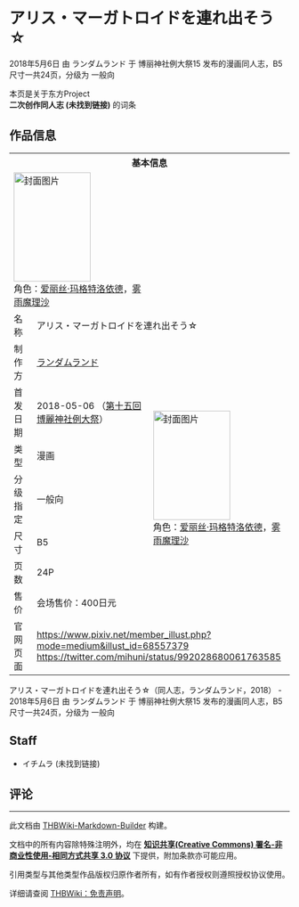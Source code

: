 # アリス・マーガトロイドを連れ出そう☆

<!-- source html: G:\repos\THBWiki-Markdown-Builder\THBWikiMarkdown\Temp\main\8\8a\ns0%3A%E3%82%A2%E3%83%AA%E3%82%B9%E3%83%BB%E3%83%9E%E3%83%BC%E3%82%AC%E3%83%88%E3%83%AD%E3%82%A4%E3%83%89%E3%82%92%E9%80%A3%E3%82%8C%E5%87%BA%E3%81%9D%E3%81%86%E2%98%86.html -->

2018年5月6日 由 ランダムランド 于 博丽神社例大祭15 发布的漫画同人志，B5尺寸一共24页，分级为 一般向

本页是关于东方Project  
 **二次创作同人志 (未找到链接)** 的词条
## 作品信息

<table><tbody><tr><th colspan="3">基本信息</th></tr><tr><td class="cover-artwork-mobile" colspan="2"><a href="./文件-アリス・マーガトロイドを連れ出そう☆封面.jpg.md" class="image" title="封面图片"><img alt="封面图片" src="https://upload.thwiki.cc/thumb/0/05/%E3%82%A2%E3%83%AA%E3%82%B9%E3%83%BB%E3%83%9E%E3%83%BC%E3%82%AC%E3%83%88%E3%83%AD%E3%82%A4%E3%83%89%E3%82%92%E9%80%A3%E3%82%8C%E5%87%BA%E3%81%9D%E3%81%86%E2%98%86%E5%B0%81%E9%9D%A2.jpg/138px-%E3%82%A2%E3%83%AA%E3%82%B9%E3%83%BB%E3%83%9E%E3%83%BC%E3%82%AC%E3%83%88%E3%83%AD%E3%82%A4%E3%83%89%E3%82%92%E9%80%A3%E3%82%8C%E5%87%BA%E3%81%9D%E3%81%86%E2%98%86%E5%B0%81%E9%9D%A2.jpg" decoding="async" loading="lazy" width="138" height="196" srcset="https://upload.thwiki.cc/thumb/0/05/%E3%82%A2%E3%83%AA%E3%82%B9%E3%83%BB%E3%83%9E%E3%83%BC%E3%82%AC%E3%83%88%E3%83%AD%E3%82%A4%E3%83%89%E3%82%92%E9%80%A3%E3%82%8C%E5%87%BA%E3%81%9D%E3%81%86%E2%98%86%E5%B0%81%E9%9D%A2.jpg/208px-%E3%82%A2%E3%83%AA%E3%82%B9%E3%83%BB%E3%83%9E%E3%83%BC%E3%82%AC%E3%83%88%E3%83%AD%E3%82%A4%E3%83%89%E3%82%92%E9%80%A3%E3%82%8C%E5%87%BA%E3%81%9D%E3%81%86%E2%98%86%E5%B0%81%E9%9D%A2.jpg 1.5x, https://upload.thwiki.cc/thumb/0/05/%E3%82%A2%E3%83%AA%E3%82%B9%E3%83%BB%E3%83%9E%E3%83%BC%E3%82%AC%E3%83%88%E3%83%AD%E3%82%A4%E3%83%89%E3%82%92%E9%80%A3%E3%82%8C%E5%87%BA%E3%81%9D%E3%81%86%E2%98%86%E5%B0%81%E9%9D%A2.jpg/277px-%E3%82%A2%E3%83%AA%E3%82%B9%E3%83%BB%E3%83%9E%E3%83%BC%E3%82%AC%E3%83%88%E3%83%AD%E3%82%A4%E3%83%89%E3%82%92%E9%80%A3%E3%82%8C%E5%87%BA%E3%81%9D%E3%81%86%E2%98%86%E5%B0%81%E9%9D%A2.jpg 2x" data-file-width="868" data-file-height="1228"></a><div class="cover-char">角色：<a href="./爱丽丝·玛格特洛依德.md" title="爱丽丝·玛格特洛依德">爱丽丝·玛格特洛依德</a>，<a href="./雾雨魔理沙.md" title="雾雨魔理沙">雾雨魔理沙</a></div></td>
</tr><tr><td class="label">名称</td><td colspan="2"> アリス・マーガトロイドを連れ出そう☆ </td></tr><tr><td class="label">制作方</td><td><a href="./ランダムランド.md" title="ランダムランド">ランダムランド</a></td><td class="cover-artwork" rowspan="7" style="min-width:196px;"><a href="./文件-アリス・マーガトロイドを連れ出そう☆封面.jpg.md" class="image" title="封面图片"><img alt="封面图片" src="https://upload.thwiki.cc/thumb/0/05/%E3%82%A2%E3%83%AA%E3%82%B9%E3%83%BB%E3%83%9E%E3%83%BC%E3%82%AC%E3%83%88%E3%83%AD%E3%82%A4%E3%83%89%E3%82%92%E9%80%A3%E3%82%8C%E5%87%BA%E3%81%9D%E3%81%86%E2%98%86%E5%B0%81%E9%9D%A2.jpg/138px-%E3%82%A2%E3%83%AA%E3%82%B9%E3%83%BB%E3%83%9E%E3%83%BC%E3%82%AC%E3%83%88%E3%83%AD%E3%82%A4%E3%83%89%E3%82%92%E9%80%A3%E3%82%8C%E5%87%BA%E3%81%9D%E3%81%86%E2%98%86%E5%B0%81%E9%9D%A2.jpg" decoding="async" loading="lazy" width="138" height="196" srcset="https://upload.thwiki.cc/thumb/0/05/%E3%82%A2%E3%83%AA%E3%82%B9%E3%83%BB%E3%83%9E%E3%83%BC%E3%82%AC%E3%83%88%E3%83%AD%E3%82%A4%E3%83%89%E3%82%92%E9%80%A3%E3%82%8C%E5%87%BA%E3%81%9D%E3%81%86%E2%98%86%E5%B0%81%E9%9D%A2.jpg/208px-%E3%82%A2%E3%83%AA%E3%82%B9%E3%83%BB%E3%83%9E%E3%83%BC%E3%82%AC%E3%83%88%E3%83%AD%E3%82%A4%E3%83%89%E3%82%92%E9%80%A3%E3%82%8C%E5%87%BA%E3%81%9D%E3%81%86%E2%98%86%E5%B0%81%E9%9D%A2.jpg 1.5x, https://upload.thwiki.cc/thumb/0/05/%E3%82%A2%E3%83%AA%E3%82%B9%E3%83%BB%E3%83%9E%E3%83%BC%E3%82%AC%E3%83%88%E3%83%AD%E3%82%A4%E3%83%89%E3%82%92%E9%80%A3%E3%82%8C%E5%87%BA%E3%81%9D%E3%81%86%E2%98%86%E5%B0%81%E9%9D%A2.jpg/277px-%E3%82%A2%E3%83%AA%E3%82%B9%E3%83%BB%E3%83%9E%E3%83%BC%E3%82%AC%E3%83%88%E3%83%AD%E3%82%A4%E3%83%89%E3%82%92%E9%80%A3%E3%82%8C%E5%87%BA%E3%81%9D%E3%81%86%E2%98%86%E5%B0%81%E9%9D%A2.jpg 2x" data-file-width="868" data-file-height="1228"></a><div class="cover-char">角色：<a href="./爱丽丝·玛格特洛依德.md" title="爱丽丝·玛格特洛依德">爱丽丝·玛格特洛依德</a>，<a href="./雾雨魔理沙.md" title="雾雨魔理沙">雾雨魔理沙</a></div></td>
</tr><tr><td class="label">首发日期</td><td>2018-05-06&#160;（<a href="/展会作品列表?e=%E5%8D%9A%E4%B8%BD%E7%A5%9E%E7%A4%BE%E4%BE%8B%E5%A4%A7%E7%A5%AD%2315">第十五回 博麗神社例大祭</a>）</td></tr><tr><td class="label">类型</td><td>漫画</td></tr><tr><td class="label">分级指定</td><td>一般向</td></tr><tr><td class="label">尺寸</td><td>B5</td></tr><tr><td class="label">页数</td><td>24P</td></tr><tr><td class="label">售价</td><td>会场售价：400日元</td></tr>
<tr><td class="label">官网页面</td><td colspan="2"><a rel="nofollow" class="external free" href="https://www.pixiv.net/member_illust.php?mode=medium&amp;illust_id=68557379">https://www.pixiv.net/member_illust.php?mode=medium&amp;illust_id=68557379</a><br><a rel="nofollow" class="external free" href="https://twitter.com/mihuni/status/992028680061763585">https://twitter.com/mihuni/status/992028680061763585</a></td></tr></tbody></table>

アリス・マーガトロイドを連れ出そう☆（同人志，ランダムランド，2018） - 2018年5月6日 由 ランダムランド 于 博丽神社例大祭15 发布的漫画同人志，B5尺寸一共24页，分级为 一般向
## Staff
- イチムラ (未找到链接)

## 评论




---

此文档由 [THBWiki-Markdown-Builder](https://github.com/Delsin-Yu/THBWiki-Markdown-Builder) 构建。

文档中的所有内容除特殊注明外，均在 [**知识共享(Creative Commons) 署名-非商业性使用-相同方式共享 3.0 协议**](https://creativecommons.org/licenses/by-sa/3.0/deed.zh-hans) 下提供，附加条款亦可能应用。

引用类型与其他类型作品版权归原作者所有，如有作者授权则遵照授权协议使用。

详细请查阅 [THBWiki：免责声明](https://thbwiki.cc/THBWiki:%E5%85%8D%E8%B4%A3%E5%A3%B0%E6%98%8E)。

